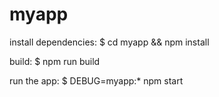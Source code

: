 # myapp

install dependencies:
    $ cd myapp && npm install

build:
	$ npm run build

run the app:
    $ DEBUG=myapp:* npm start
